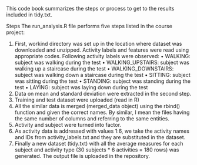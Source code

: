 This code book summarizes the steps or process to get to the results included in tidy.txt.

Steps
The run_analysis.R file performs five steps listed in the course project:
1. First, workind directory was set up in the location where dataset was downloaded and unzipped.
Activity labels and features were read using appropriate codes. 
  Following activity labels were observed:
•	WALKING: subject was walking during the test
•	WALKING_UPSTAIRS: subject was walking up a staircase during the test
•	WALKING_DOWNSTAIRS: subject was walking down a staircase during the test
•	SITTING: subject was sitting during the test
•	STANDING: subject was standing during the test
•	LAYING: subject was laying down during the test
2. Data on mean and standard deviation were extracted in the second step. 
3. Training and test dataset were uploaded (read in R)
4. All the similar data is merged (merged_data object) using the rbind() function and given the correct names. By similar, I mean the files having the same number of columns and referring to the same entities.
5. Activity and subject were turned into factor.  	
6. As activity data is addressed with values 1:6, we take the activity names and IDs from activity_labels.txt and they are substituted in the dataset.
7. Finally a new dataset (tidy.txt) with all the average measures for each subject and activity type (30 subjects * 6 activities = 180 rows) was generated. The output file is uploaded in the repository. 
